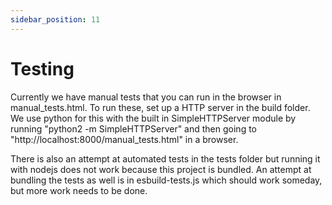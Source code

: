 ```yaml
---
sidebar_position: 11
---
```


# Testing

Currently we have manual tests that you can run in the browser in manual_tests.html. To run these, set up a HTTP server in the build folder. We use python for this with the built in SimpleHTTPServer module by running "python2 -m SimpleHTTPServer" and then going to "http://localhost:8000/manual_tests.html" in a browser.

There is also an attempt at automated tests in the tests folder but running it with nodejs does not work because this project is bundled. An attempt at bundling the tests as well is in esbuild-tests.js which should work someday, but more work needs to be done.
